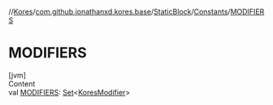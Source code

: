 //[Kores](../../../index.md)/[com.github.jonathanxd.kores.base](../../index.md)/[StaticBlock](../index.md)/[Constants](index.md)/[MODIFIERS](-m-o-d-i-f-i-e-r-s.md)



# MODIFIERS  
[jvm]  
Content  
val [MODIFIERS](-m-o-d-i-f-i-e-r-s.md): [Set](https://kotlinlang.org/api/latest/jvm/stdlib/kotlin.collections/-set/index.html)<[KoresModifier](../../-kores-modifier/index.md)>  



